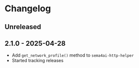 # Changelog

## Unreleased

## 2.1.0 - 2025-04-28

- Add `get_network_profile()` method to `sema4ai-http-helper`
- Started tracking releases